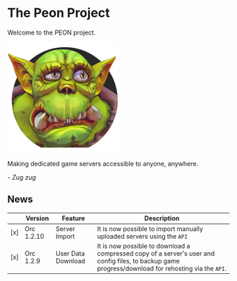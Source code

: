 # The Peon Project

Welcome to the PEON project.

![PEON Logo](./images/logo/PEON_small_square.png)

Making dedicated game servers accessible to anyone, anywhere.

*- Zug zug*

## News

|  | Version | Feature | Description |
| - | - | - | - |
| [x] | Orc 1.2.10 | Server Import | It is now possible to import manually uploaded servers using the `API` |
| [x] | Orc 1.2.9 | User Data Download | It is now possible to download a compressed copy of a server's user and config files, to backup game progress/download for rehosting via the `API`. |
